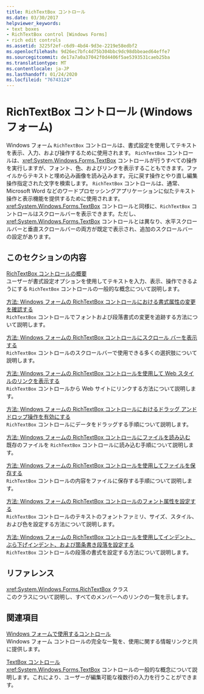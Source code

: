 ```yaml
---
title: RichTextBox コントロール
ms.date: 03/30/2017
helpviewer_keywords:
- text boxes
- RichTextBox control [Windows Forms]
- rich edit controls
ms.assetid: 3225f2ef-c6d9-4bd4-9d3e-2219e58edbf2
ms.openlocfilehash: 9d26ec7bfc4d75b304bbc9dc98dbbeaed64effe7
ms.sourcegitcommit: de17a7a0a37042f0d4406f5ae5393531caeb25ba
ms.translationtype: MT
ms.contentlocale: ja-JP
ms.lasthandoff: 01/24/2020
ms.locfileid: "76743124"
---
```

# <a name="richtextbox-control-windows-forms"></a>RichTextBox コントロール (Windows フォーム)
Windows フォーム `RichTextBox` コントロールは、書式設定を使用してテキストを表示、入力、および操作するために使用されます。 `RichTextBox` コントロールは、<xref:System.Windows.Forms.TextBox> コントロールが行うすべての操作を実行しますが、フォント、色、およびリンクを表示することもできます。ファイルからテキストと埋め込み画像を読み込みます。元に戻す操作とやり直し編集操作指定された文字を検索します。 `RichTextBox` コントロールは、通常、Microsoft Word などのワードプロセッシングアプリケーションに似たテキスト操作と表示機能を提供するために使用されます。 <xref:System.Windows.Forms.TextBox> コントロールと同様に、`RichTextBox` コントロールはスクロールバーを表示できます。ただし、<xref:System.Windows.Forms.TextBox> コントロールとは異なり、水平スクロールバーと垂直スクロールバーの両方が既定で表示され、追加のスクロールバーの設定があります。  
  
## <a name="in-this-section"></a>このセクションの内容  
 [RichTextBox コントロールの概要](richtextbox-control-overview-windows-forms.md)  
 ユーザーが書式設定オプションを使用してテキストを入力、表示、操作できるようにする `RichTextBox` コントロールの一般的な概念について説明します。  
  
 [方法: Windows フォームの RichTextBox コントロールにおける書式属性の変更を確認する](determine-when-formatting-attributes-change-wf-richtextbox-control.md)  
 `RichTextBox` コントロールでフォントおよび段落書式の変更を追跡する方法について説明します。  
  
 [方法: Windows フォームの RichTextBox コントロールにスクロール バーを表示する](how-to-display-scroll-bars-in-the-windows-forms-richtextbox-control.md)  
 `RichTextBox` コントロールのスクロールバーで使用できる多くの選択肢について説明します。  
  
 [方法: Windows フォームの RichTextBox コントロールを使用して Web スタイルのリンクを表示する](how-to-display-web-style-links-with-the-windows-forms-richtextbox-control.md)  
 `RichTextBox` コントロールから Web サイトにリンクする方法について説明します。  
  
 [方法: Windows フォームの RichTextBox コントロールにおけるドラッグ アンド ドロップ操作を有効にする](enable-drag-and-drop-operations-with-wf-richtextbox-control.md)  
 `RichTextBox` コントロールにデータをドラッグする手順について説明します。  
  
 [方法: Windows フォームの RichTextBox コントロールにファイルを読み込む](how-to-load-files-into-the-windows-forms-richtextbox-control.md)  
 既存のファイルを `RichTextBox` コントロールに読み込む手順について説明します。  
  
 [方法: Windows フォームの RichTextBox コントロールを使用してファイルを保存する](how-to-save-files-with-the-windows-forms-richtextbox-control.md)  
 `RichTextBox` コントロールの内容をファイルに保存する手順について説明します。  
  
 [方法: Windows フォームの RichTextBox コントロールのフォント属性を設定する](how-to-set-font-attributes-for-the-windows-forms-richtextbox-control.md)  
 `RichTextBox` コントロールのテキストのフォントファミリ、サイズ、スタイル、および色を設定する方法について説明します。  
  
 [方法: Windows フォームの RichTextBox コントロールを使用してインデント、ぶら下げインデント、および箇条書き段落を設定する](set-indents-hanging-indents-bulleted-paragraphs-with-wf-richtextbox.md)  
 `RichTextBox` コントロールの段落の書式を設定する方法について説明します。  
  
## <a name="reference"></a>リファレンス  
 <xref:System.Windows.Forms.RichTextBox> クラス  
 このクラスについて説明し、すべてのメンバーへのリンクの一覧を示します。  
  
## <a name="related-sections"></a>関連項目  
 [Windows フォームで使用するコントロール](controls-to-use-on-windows-forms.md)  
 Windows フォーム コントロールの完全な一覧を、使用に関する情報リンクと共に提供します。  
  
 [TextBox コントロール](textbox-control-windows-forms.md)  
 <xref:System.Windows.Forms.TextBox> コントロールの一般的な概念について説明します。これにより、ユーザーが編集可能な複数行の入力を行うことができます。
